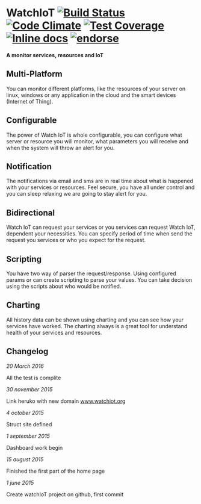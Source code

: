 WatchIoT [![Build Status](https://travis-ci.org/gorums/WatchIoT.svg)](https://travis-ci.org/gorums/WatchIoT) [![Code Climate](https://codeclimate.com/github/gorums/WatchIoT/badges/gpa.svg)](https://codeclimate.com/github/gorums/WatchIoT) [![Test Coverage](https://codeclimate.com/github/gorums/WatchIoT/badges/coverage.svg)](https://codeclimate.com/github/gorums/WatchIoT/coverage) [![Inline docs](http://inch-ci.org/github/gorums/watchiot.svg?branch=master)](http://inch-ci.org/github/gorums/watchiot) [![endorse](https://api.coderwall.com/gorums/endorsecount.png)](https://coderwall.com/gorums)
==

**A monitor services, resources and IoT**

Multi-Platform
--

You can monitor different platforms, like the resources of your server on linux, windows or any application in the cloud and the smart devices (Internet of Thing).

Configurable
--

The power of Watch IoT is whole configurable, you can configure what server or resource you will monitor, what parameters you will receive and when the system will throw an alert for you.

Notification
--

The notifications via email and sms are in real time about what is happened with your services or resources. Feel secure, you have all under control and you can sleep relaxing we are going to stay alert for you.

Bidirectional
--

Watch IoT can request your services or you services can request Watch IoT, dependent your necessities. You can specify period of time when send the request you services or who you expect for the request.

Scripting
--

You have two way of parser the request/response. Using configured params or can create scripting to parse your values. You can take decision using the scripts about who would be notified.

Charting
--

All history data can be shown using charting and you can see how your services have worked. The charting always is a great tool for understand health of your services and resources.

Changelog
--
*20 March 2016*

All the test is complite

*30 november 2015*

Link heruko with new domain www.watchiot.org

*4 october 2015*

Struct site defined

*1 september 2015*

Dashboard work begin

*15 august 2015*

Finished the first part of the home page

*1 june 2015*

Create watchIoT project on github, first commit
